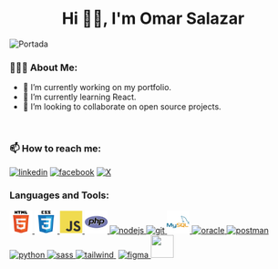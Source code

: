<h1 align="center">Hi 👋🏻, I'm Omar Salazar</h1>

![Portada](https://github.com/Omarsx1/Omarsx1/assets/31782107/f9e38ec6-28b1-41b5-b9a4-d552bbbb13fd)

<h3>👨🏻‍💻 About Me:</h3>
<ul>
    <li>🔭 I’m currently working on my portfolio.</li>    
  <li>
        🌱 I’m currently learning React.</a>
    </li>
    <li>👯 I’m looking to collaborate on open source projects.</li>
</ul>
<br>
<h3>📫 How to reach me:</h3>
<p align="left">
    <a href="[https://www.linkedin.com/in/omar-salazar-7a3b3b1b3/](https://www.linkedin.com/in/omarsalazarf/)" target="blank"><img
            src="https://img.shields.io/badge/-LinkedIn-0077B5?style=for-the-badge&logo=linkedin&logoColor=white"
            alt="linkedin"></a>
    <a href="https://www.facebook.com/Theomarsf" target="blank"><img
            src="https://img.shields.io/badge/-Facebook-1877F2?style=for-the-badge&logo=facebook&logoColor=white"
            alt="facebook"></a>    
    <a href="https://twitter.com/OmarJsf" >
                <img width="24" src="https://img.shields.io/badge/X-000?style=for-the-logo=x" alt="X" />
              </a>
<h3 align="left">Languages and Tools:</h3>
<p align="left">   <a href="https://www.w3.org/html/" target="_blank" rel="noreferrer">
        <img src="https://raw.githubusercontent.com/devicons/devicon/master/icons/html5/html5-original-wordmark.svg"
            alt="html5" width="40" height="40" > </a> 
    <a href="https://www.w3schools.com/css/" target="_blank" rel="noreferrer">
        <img src="https://raw.githubusercontent.com/devicons/devicon/master/icons/css3/css3-original-wordmark.svg"
            alt="css3" width="40" height="40" /> </a>
    <a href="https://developer.mozilla.org/en-US/docs/Web/JavaScript" target="_blank" rel="noreferrer">
        <img src="https://raw.githubusercontent.com/devicons/devicon/master/icons/javascript/javascript-original.svg"
            alt="javascript" width="40" height="40" /> </a>
    <a href="https://www.php.net" target="_blank" rel="noreferrer">
    <img src="https://raw.githubusercontent.com/devicons/devicon/master/icons/php/php-original.svg" alt="php"
            width="40" height="40" /> </a>
    <a href="https://nodejs.org" target="_blank" rel="noreferrer">
        <img src="https://www.svgrepo.com/show/452075/node-js.svg"
            alt="nodejs" width="40" height="40" /> </a>
    <a href="https://git-scm.com/" target="_blank" rel="noreferrer">
        <img src="https://www.vectorlogo.zone/logos/git-scm/git-scm-icon.svg" alt="git" width="40" height="40" /> </a>
    <a href="https://www.mysql.com/" target="_blank" rel="noreferrer">
        <img src="https://raw.githubusercontent.com/devicons/devicon/master/icons/mysql/mysql-original-wordmark.svg"
            alt="mysql" width="40" height="40" /> </a>
    <a href="https://www.oracle.com/database/technologies/appdev/sqldeveloper-landing.html"
        target="_blank" rel="noreferrer"> <img src="https://www.svgrepo.com/show/448245/oracle.svg"
            alt="oracle" width="30" height="40" /> </a>
    <a href="https://postman.com" target="_blank" rel="noreferrer">
        <img src="https://www.svgrepo.com/show/354202/postman-icon.svg" alt="postman" width="40"
            height="40" /> </a>
    <a href="https://www.python.org" target="_blank" rel="noreferrer">
        <img src="https://www.svgrepo.com/show/452091/python.svg"
            alt="python" width="40" height="40" /> </a>
    <a href="https://sass-lang.com" target="_blank" rel="noreferrer">
        <img src="https://www.svgrepo.com/show/374061/sass.svg" alt="sass"
            width="40" height="40" /> </a>
    <a href="https://tailwindcss.com/" target="_blank" rel="noreferrer">
        <img src="https://www.svgrepo.com/show/354431/tailwindcss-icon.svg" alt="tailwind" width="40"
            height="40" /> </a> <a href="https://astro.build/" target="_blank" rel="noreferrer"> <img
            src="https://upload.vectorlogo.zone/logos/astrobuild/images/6e57e95c-f489-4183-b493-d2c47b173fa6.svg"
            alt=""></a>
    <a href="https://www.figma.com/" target="_blank" rel="noreferrer">
                <img src="https://www.vectorlogo.zone/logos/figma/figma-icon.svg" alt="figma" width="30" height="40" /> </a>    
    <a href="https://www.adobe.com" target="_blank" rel="noreferrer">
                <img src="https://www.svgrepo.com/show/452142/adobe.svg" width="40" height="40" /> </a> </p>

